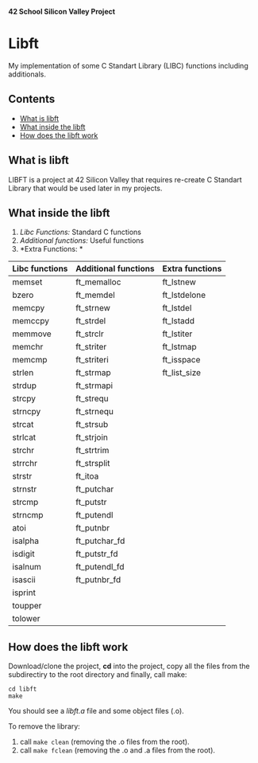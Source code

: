 **42 School Silicon Valley Project**

**Libft**
======================== 
My implementation of some C Standart Library (LIBC) functions including additionals.

**Contents**
-----------------------
* [What is libft](#what-is-libft)
* [What inside the libft](#what-inside-the-libft)
* [How does the libft work](#how-does-the-libft-work)


**What is libft**
-----------------------
LIBFT is a project at 42 Silicon Valley that requires re-create C Standart Library that would be used later in my projects.

**What inside the libft**
-----------------------------
1. *Libc Functions:* Standard C functions
2. *Additional functions:* Useful functions
3. *Extra Functions: *

Libc functions | Additional functions | Extra functions   |
:----------- | :----------------------| :-----------------|
memset	     |    ft_memalloc         |   ft_lstnew
bzero		     |    ft_memdel	          |   ft_lstdelone
memcpy		   |    ft_strnew	          |   ft_lstdel
memccpy	     |    ft_strdel           |   ft_lstadd
memmove	     |    ft_strclr	          |   ft_lstiter
memchr		   |    ft_striter          |   ft_lstmap
memcmp	     |    ft_striteri         |   ft_isspace
strlen		   |    ft_strmap           |   ft_list_size
strdup		   |    ft_strmapi	        |
strcpy		   |    ft_strequ           |
strncpy			 |    ft_strnequ	        |
strcat		   |    ft_strsub	          |
strlcat	     |    ft_strjoin          |
strchr		   |    ft_strtrim          |
strrchr      |    ft_strsplit         |
strstr		   |    ft_itoa             |
strnstr	     |    ft_putchar	        |
strcmp		   |    ft_putstr           |
strncmp		   |    ft_putendl          |
atoi	       |    ft_putnbr	          |
isalpha		   |    ft_putchar_fd       |
isdigit	     |    ft_putstr_fd        |
isalnum		   |    ft_putendl_fd       |
isascii		   |    ft_putnbr_fd        |
isprint		   |                        |
toupper		   |                        |
tolower		   |                        |


**How does the libft work**
------------------------------

Download/clone the project, **cd** into the project, copy all the files from the subdirectiry to the root directory and finally, call make:

	cd libft
	make

You should see a *libft.a* file and some object files (.o).

To remove the library:
1. call `make clean` (removing the .o files from the root).
2. call `make fclean` (removing the .o and .a files from the root).
